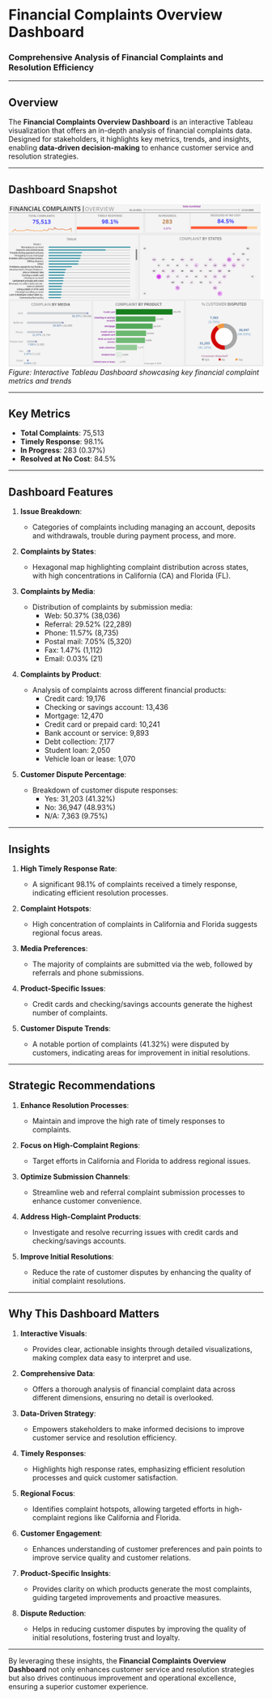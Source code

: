 # **Financial Complaints Overview Dashboard**  
### **Comprehensive Analysis of Financial Complaints and Resolution Efficiency**  

---

## **Overview**  
The **Financial Complaints Overview Dashboard** is an interactive Tableau visualization that offers an in-depth analysis of financial complaints data. Designed for stakeholders, it highlights key metrics, trends, and insights, enabling **data-driven decision-making** to enhance customer service and resolution strategies.

---

## **Dashboard Snapshot**  

![Financial Complaints Overview Dashboard](Dashboard_Image.png)  
*Figure: Interactive Tableau Dashboard showcasing key financial complaint metrics and trends*  

---

## **Key Metrics**  
- **Total Complaints**: 75,513  
- **Timely Response**: 98.1%  
- **In Progress**: 283 (0.37%)  
- **Resolved at No Cost**: 84.5%  

---

## **Dashboard Features**  

1. **Issue Breakdown**:  
   - Categories of complaints including managing an account, deposits and withdrawals, trouble during payment process, and more.

2. **Complaints by States**:  
   - Hexagonal map highlighting complaint distribution across states, with high concentrations in California (CA) and Florida (FL).

3. **Complaints by Media**:  
   - Distribution of complaints by submission media:  
     - Web: 50.37% (38,036)  
     - Referral: 29.52% (22,289)  
     - Phone: 11.57% (8,735)  
     - Postal mail: 7.05% (5,320)  
     - Fax: 1.47% (1,112)  
     - Email: 0.03% (21)  

4. **Complaints by Product**:  
   - Analysis of complaints across different financial products:  
     - Credit card: 19,176  
     - Checking or savings account: 13,436  
     - Mortgage: 12,470  
     - Credit card or prepaid card: 10,241  
     - Bank account or service: 9,893  
     - Debt collection: 7,177  
     - Student loan: 2,050  
     - Vehicle loan or lease: 1,070  

5. **Customer Dispute Percentage**:  
   - Breakdown of customer dispute responses:  
     - Yes: 31,203 (41.32%)  
     - No: 36,947 (48.93%)  
     - N/A: 7,363 (9.75%)  

---

## **Insights**  

1. **High Timely Response Rate**:  
   - A significant 98.1% of complaints received a timely response, indicating efficient resolution processes.  

2. **Complaint Hotspots**:  
   - High concentration of complaints in California and Florida suggests regional focus areas.  

3. **Media Preferences**:  
   - The majority of complaints are submitted via the web, followed by referrals and phone submissions.  

4. **Product-Specific Issues**:  
   - Credit cards and checking/savings accounts generate the highest number of complaints.  

5. **Customer Dispute Trends**:  
   - A notable portion of complaints (41.32%) were disputed by customers, indicating areas for improvement in initial resolutions.  

---

## **Strategic Recommendations**  

1. **Enhance Resolution Processes**:  
   - Maintain and improve the high rate of timely responses to complaints.  

2. **Focus on High-Complaint Regions**:  
   - Target efforts in California and Florida to address regional issues.  

3. **Optimize Submission Channels**:  
   - Streamline web and referral complaint submission processes to enhance customer convenience.  

4. **Address High-Complaint Products**:  
   - Investigate and resolve recurring issues with credit cards and checking/savings accounts.  

5. **Improve Initial Resolutions**:  
   - Reduce the rate of customer disputes by enhancing the quality of initial complaint resolutions.  

---

## **Why This Dashboard Matters**  
1. **Interactive Visuals**:  
      - Provides clear, actionable insights through detailed visualizations, making complex data easy to interpret and use.

2. **Comprehensive Data**:  
      - Offers a thorough analysis of financial complaint data across different dimensions, ensuring no detail is overlooked.

3. **Data-Driven Strategy**:  
      - Empowers stakeholders to make informed decisions to improve customer service and resolution efficiency.

4. **Timely Responses**:  
      - Highlights high response rates, emphasizing efficient resolution processes and quick customer satisfaction.

5. **Regional Focus**:  
      - Identifies complaint hotspots, allowing targeted efforts in high-complaint regions like California and Florida.

6. **Customer Engagement**:  
      - Enhances understanding of customer preferences and pain points to improve service quality and customer relations.

7. **Product-Specific Insights**:  
      - Provides clarity on which products generate the most complaints, guiding targeted improvements and proactive measures.

8. **Dispute Reduction**:  
      - Helps in reducing customer disputes by improving the quality of initial resolutions, fostering trust and loyalty.

---

By leveraging these insights, the **Financial Complaints Overview Dashboard** not only enhances customer service and resolution strategies but also drives continuous improvement and operational excellence, ensuring a superior customer experience.
